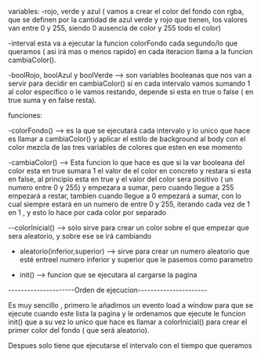 
variables:
-rojo, verde y azul ( vamos a crear el color del fondo con rgba, que se definen por la cantidad de azul verde y rojo que tienen, los valores van entre 0 y 255, siendo 0 ausencia de color y 255 todo el color)

-interval esta va a ejecutar la funcion colorFondo cada segundo/lo que queramos ( asi irá mas o menos rapido) en cada iteracion llama a la funcion cambiaColor().

-boolRojo, boolAzul y boolVerde --> son variables booleanas que nos van a servir para decidir en cambiaColor() si en cada intervalo vamos sumando 1 al color especifico o le vamos restando, depende si esta en true o false ( en true suma y en false resta).

funciones:

-colorFondo() --> es la que se  ejecutará cada intervalo y lo unico que hace es llamar a cambiaColor() y aplicar el estilo de background al body con el color mezcla de las tres variables de colores que esten en ese momento

-cambiaColor() --> Esta funcion lo que hace es que si la var booleana del color esta en true sumara 1 el valor de el color en concreto y restara si esta en false, al principio esta en true y el valor del color sera positivo ( un numero entre 0 y 255) y empezara a sumar, pero cuando llegue a 255 empezará a restar, tambien cuando llegue a 0 empezará a sumar, con lo cual siempre estará en un numero de entre 0 y 255, iterando cada vez de 1 en 1 , y esto lo hace por cada color por separado

--colorInicial() --> solo sirve para crear un color sobre el que empezar que sera aleatorio, y sobre ese se irá cambiando

- aleatorio(inferior,superior) --> sirve para crear un numero aleatorio que esté entreel numero inferior y superior que le pasemos como parametro

- init() --> funcion que se ejecutara al cargarse la pagina

---------------------Orden de ejecucion----------------------

Es muy sencillo , primero le añadimos un evento load a window para que se ejecute cuando este lista la pagina y le ordenamos que ejecute le funcion init() que a su vez lo unico que hace es llamar a colorInicial() para crear el primer color del fondo ( que será aleatorio).

Despues solo tiene que ejecutarse el intervalo con el tiempo que queramos 